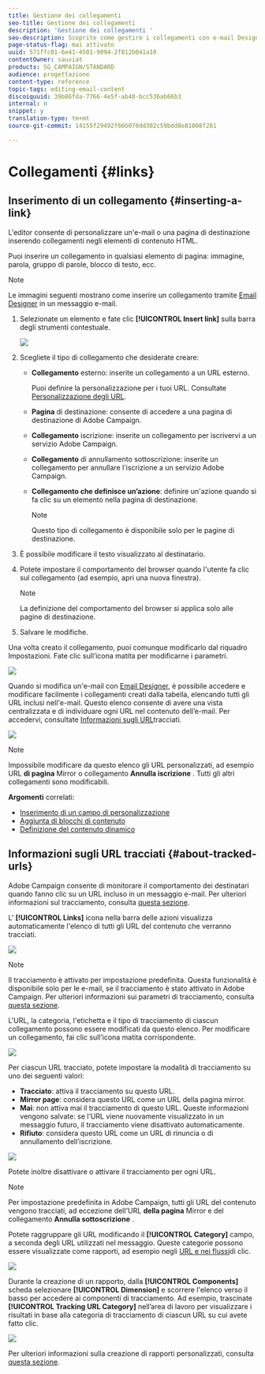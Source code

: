 ```yaml
---
title: Gestione dei collegamenti
seo-title: Gestione dei collegamenti
description: 'Gestione dei collegamenti '
seo-description: Scoprite come gestire i collegamenti con e-mail Designer.
page-status-flag: mai attivato
uuid: 571ffc01-6e41-4501-9094-2f812b041a10
contentOwner: sauviat
products: SG_CAMPAIGN/STANDARD
audience: progettazione
content-type: reference
topic-tags: editing-email-content
discoiquuid: 39b86fda-7766-4e5f-ab48-bcc536ab66b3
internal: n
snippet: y
translation-type: tm+mt
source-git-commit: 14155f29492f66b070dd302c59bdd8e81008f281

---
```



# Collegamenti {#links}

## Inserimento di un collegamento {#inserting-a-link}

L'editor consente di personalizzare un'e-mail o una pagina di destinazione inserendo collegamenti negli elementi di contenuto HTML.

Puoi inserire un collegamento in qualsiasi elemento di pagina: immagine, parola, gruppo di parole, blocco di testo, ecc.

>[!NOTE]
>
>Le immagini seguenti mostrano come inserire un collegamento tramite [Email Designer](../../designing/using/overview.md) in un messaggio e-mail.

1. Selezionate un elemento e fate clic **[!UICONTROL Insert link]** sulla barra degli strumenti contestuale.

   ![](assets/des_insert_link.png)

1. Scegliete il tipo di collegamento che desiderate creare:

   * **Collegamento** esterno: inserite un collegamento a un URL esterno.

      Puoi definire la personalizzazione per i tuoi URL. Consultate [Personalizzazione degli URL](../../designing/using/using-reusable-content.md#creating-a-content-fragment).

   * **Pagina** di destinazione: consente di accedere a una pagina di destinazione di Adobe Campaign.
   * **Collegamento** iscrizione: inserite un collegamento per iscrivervi a un servizio Adobe Campaign.
   * **Collegamento** di annullamento sottoscrizione: inserite un collegamento per annullare l'iscrizione a un servizio Adobe Campaign.
   * **Collegamento che definisce un’azione**: definire un'azione quando si fa clic su un elemento nella pagina di destinazione.

      >[!NOTE]
      >
      >Questo tipo di collegamento è disponibile solo per le pagine di destinazione.

1. È possibile modificare il testo visualizzato al destinatario.
1. Potete impostare il comportamento del browser quando l'utente fa clic sul collegamento (ad esempio, apri una nuova finestra).

   >[!NOTE]
   >
   >La definizione del comportamento del browser si applica solo alle pagine di destinazione.

1. Salvare le modifiche.

Una volta creato il collegamento, puoi comunque modificarlo dal riquadro Impostazioni. Fate clic sull’icona matita per modificarne i parametri.

![](assets/des_link_edit.png)

Quando si modifica un'e-mail con [Email Designer](../../designing/using/overview.md), è possibile accedere e modificare facilmente i collegamenti creati dalla tabella, elencando tutti gli URL inclusi nell'e-mail. Questo elenco consente di avere una vista centralizzata e di individuare ogni URL nel contenuto dell’e-mail. Per accedervi, consultate [Informazioni sugli URL](../../designing/using/links.md#about-tracked-urls)tracciati.

![](assets/des_link_list.png)

>[!NOTE]
>
>Impossibile modificare da questo elenco gli URL personalizzati, ad esempio URL **di pagina** Mirror o collegamento **Annulla iscrizione** . Tutti gli altri collegamenti sono modificabili.

**Argomenti** correlati:

* [Inserimento di un campo di personalizzazione](../../designing/using/personalization.md#inserting-a-personalization-field)
* [Aggiunta di blocchi di contenuto](../../designing/using/personalization.md#adding-a-content-block)
* [Definizione del contenuto dinamico](../../designing/using/personalization.md#defining-dynamic-content-in-an-email)

## Informazioni sugli URL tracciati {#about-tracked-urls}

Adobe Campaign consente di monitorare il comportamento dei destinatari quando fanno clic su un URL incluso in un messaggio e-mail. Per ulteriori informazioni sul tracciamento, consulta [questa sezione](../../sending/using/tracking-messages.md#about-tracking).

L' **[!UICONTROL Links]** icona nella barra delle azioni visualizza automaticamente l'elenco di tutti gli URL del contenuto che verranno tracciati.

![](assets/des_links.png)

>[!NOTE]
>
>Il tracciamento è attivato per impostazione predefinita. Questa funzionalità è disponibile solo per le e-mail, se il tracciamento è stato attivato in Adobe Campaign. Per ulteriori informazioni sui parametri di tracciamento, consulta [questa sezione](../../administration/using/configuring-email-channel.md#tracking-parameters).

L'URL, la categoria, l'etichetta e il tipo di tracciamento di ciascun collegamento possono essere modificati da questo elenco. Per modificare un collegamento, fai clic sull’icona matita corrispondente.

![](assets/des_links_tracking.png)

Per ciascun URL tracciato, potete impostare la modalità di tracciamento su uno dei seguenti valori:

* **Tracciato**: attiva il tracciamento su questo URL.
* **Mirror page**: considera questo URL come un URL della pagina mirror.
* **Mai**: non attiva mai il tracciamento di questo URL. Queste informazioni vengono salvate: se l’URL viene nuovamente visualizzato in un messaggio futuro, il tracciamento viene disattivato automaticamente.
* **Rifiuto**: considera questo URL come un URL di rinuncia o di annullamento dell’iscrizione.

![](assets/des_link_tracking_type.png)

Potete inoltre disattivare o attivare il tracciamento per ogni URL.

>[!NOTE]
>
>Per impostazione predefinita in Adobe Campaign, tutti gli URL del contenuto vengono tracciati, ad eccezione dell'URL **della pagina** Mirror e del collegamento **Annulla sottoscrizione** .

Potete raggruppare gli URL modificando il **[!UICONTROL Category]** campo, a seconda degli URL utilizzati nel messaggio. Queste categorie possono essere visualizzate come rapporti, ad esempio negli [URL e nei flussi](../../reporting/using/urls-and-click-streams.md)di clic.

![](assets/des_link_tracking_category.png)

Durante la creazione di un rapporto, dalla **[!UICONTROL Components]** scheda selezionare **[!UICONTROL Dimension]** e scorrere l'elenco verso il basso per accedere ai componenti di tracciamento. Ad esempio, trascinate **[!UICONTROL Tracking URL Category]** nell’area di lavoro per visualizzare i risultati in base alla categoria di tracciamento di ciascun URL su cui avete fatto clic.

![](assets/des_link_tracking_report.png)

Per ulteriori informazioni sulla creazione di rapporti personalizzati, consulta [questa sezione](../../reporting/using/about-dynamic-reports.md).
